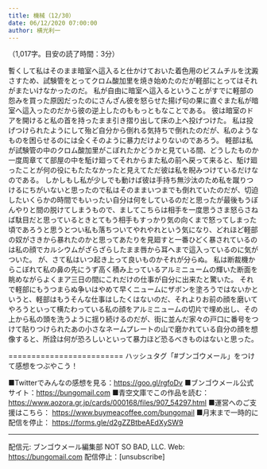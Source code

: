 ```yaml
---
title: 機械（12/30）
date: 06/12/2020 07:00:00
author: 横光利一
---
```


（1,017字。目安の読了時間：3分）

暫くして私はそのまま暗室へ這入ると仕かけておいた着色用のビスムチルを沈澱さすため、試験管をとってクロム酸加里を焼き始めたのだが軽部にとってはそれがまたいけなかったのだ。
私が自由に暗室へ這入るということがすでに軽部の怨みを買った原因だったのにさんざん彼を怒らせた揚げ句の果に直ぐまた私が暗室へ這入ったのだから彼の逆上したのももっともなことである。
彼は暗室のドアを開けると私の首を持ったまま引き摺り出して床の上へ投げつけた。
私は投げつけられたようにして殆ど自分から倒れる気持ちで倒れたのだが、私のようなものを困らせるのには全くそのように暴力だけよりないのであろう。
軽部は私が試験管の中のクロム酸加里がこぼれたかどうかと見ている間、どうしたものか一度周章てて部屋の中を駈け廻ってそれからまた私の前へ戻って来ると、駈け廻ったことが何の役にもたたなかったと見えてただ彼は私を睨みつけているだけなのである。
しかしもし私が少しでも動けば彼は手持ち無沙汰のため私を蹴りつけるにちがいないと思ったので私はそのままいつまでも倒れていたのだが、切迫したいくらかの時間でもいったい自分は何をしているのだと思ったが最後もうぼんやりと間の脱けてしまうもので、ましてこちらは相手を一度思うさま怒らさねば駄目だと思っているときとてもう相手もすっかり気の向くまで怒ってしまった頃であろうと思うとつい私も落ちついてやれやれという気になり、どれほど軽部の奴がさきから暴れたのかと思ってあたりを見廻すと一番ひどく暴されているのは私の顔でカルシウムがざらざらしたまま唇から耳へまで這入っているのに気がついた。
が、さて私はいつ起き上って良いものかそれが分らぬ。
私は断裁機からこぼれて私の鼻の先にうず高く積み上っているアルミニュームの輝いた断面を眺めながらよくまア三日の間にこれだけの仕事が自分に出来たと驚いた。
それで軽部にもうつまらぬ争いはやめて早くニュームにザボンを塗ろうではないかというと、軽部はもうそんな仕事はしたくはないのだ、それよりお前の顔を磨いてやろうといって横たわっている私の顔をアルミニュームの切片で埋め出し、その上から私の頭を洗うように揺り続けるのだが、街に並んだ家々の戸口に番号をつけて貼りつけられたあの小さなネームプレートの山で磨かれている自分の顔を想像すると、所詮は何が恐ろしいといって暴力ほど恐るべきものはないと思った。

=========================
ハッシュタグ「#ブンゴウメール」をつけて感想をつぶやこう！　


■Twitterでみんなの感想を見る：https://goo.gl/rgfoDv
■ブンゴウメール公式サイト：https://bungomail.com
■青空文庫でこの作品を読む：https://www.aozora.gr.jp/cards/000168/files/907_54297.html
■運営へのご支援はこちら： https://www.buymeacoffee.com/bungomail
■月末まで一時的に配信を停止： https://forms.gle/d2gZZBtbeAEdXySW9

-------
配信元: ブンゴウメール編集部
NOT SO BAD, LLC.
Web: https://bungomail.com
配信停止：[unsubscribe]

